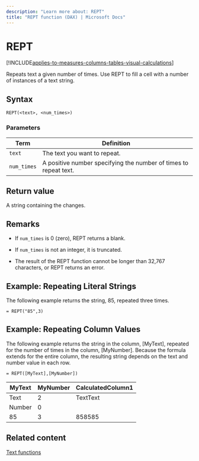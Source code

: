 ```yaml
---
description: "Learn more about: REPT"
title: "REPT function (DAX) | Microsoft Docs"
---
```

# REPT

[!INCLUDE[applies-to-measures-columns-tables-visual-calculations](includes/applies-to-measures-columns-tables-visual-calculations.md)]

Repeats text a given number of times. Use REPT to fill a cell with a number of instances of a text string.  
  
## Syntax  
  
```dax
REPT(<text>, <num_times>)  
```
  
### Parameters  
  
|Term|Definition|  
|--------|--------------|  
|`text`|The text you want to repeat.|  
|`num_times`|A positive number specifying the number of times to repeat text.|  
  
## Return value

A string containing the changes.  
  
## Remarks

- If `num_times` is 0 (zero), REPT returns a blank.  
  
- If `num_times` is not an integer, it is truncated.  
  
- The result of the REPT function cannot be longer than 32,767 characters, or REPT returns an error.  

## Example: Repeating Literal Strings  

The following example returns the string, 85, repeated three times.  
  
```dax
= REPT("85",3)  
```
  
## Example: Repeating Column Values  
  
The following example returns the string in the column, [MyText], repeated for the number of times in the column, [MyNumber]. Because the formula extends for the entire column, the resulting string depends on the text and number value in each row.  
  
```dax
= REPT([MyText],[MyNumber])  
```
  
|MyText|MyNumber|CalculatedColumn1|  
|----------|------------|---------------------|  
|Text|2|TextText|  
|Number|0||  
|85|3|858585|  
  
## Related content

[Text functions](text-functions-dax.md)  
